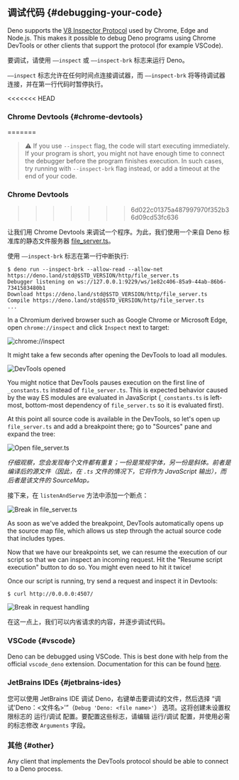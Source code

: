 ## 调试代码 {#debugging-your-code}

Deno supports the [V8 Inspector Protocol](https://v8.dev/docs/inspector) used by
Chrome, Edge and Node.js. This makes it possible to debug Deno programs using
Chrome DevTools or other clients that support the protocol (for example VSCode).

要调试，请使用 `——inspect` 或 `——inspect-brk` 标志来运行 Deno。

`——inspect` 标志允许在任何时间点连接调试器，而 `——inspect-brk` 将等待调试器连接，并在第一行代码时暂停执行。

<<<<<<< HEAD
### Chrome Devtools {#chrome-devtools}
=======
> ⚠️ If you use `--inspect` flag, the code will start executing immediately. If
> your program is short, you might not have enough time to connect the debugger
> before the program finishes execution. In such cases, try running with
> `--inspect-brk` flag instead, or add a timeout at the end of your code.

### Chrome Devtools
>>>>>>> 6d022c01375a487997970f352b36d09cd53fc636

让我们用 Chrome Devtools 来调试一个程序。为此，我们使用一个来自 Deno 标准库的静态文件服务器
[file_server.ts](https://deno.land/std@$STD_VERSION/http/file_server.ts)。

使用 `——inspect-brk` 标志在第一行中断执行:

```shell
$ deno run --inspect-brk --allow-read --allow-net https://deno.land/std@$STD_VERSION/http/file_server.ts
Debugger listening on ws://127.0.0.1:9229/ws/1e82c406-85a9-44ab-86b6-7341583480b1
Download https://deno.land/std@$STD_VERSION/http/file_server.ts
Compile https://deno.land/std@$STD_VERSION/http/file_server.ts
...
```

In a Chromium derived browser such as Google Chrome or Microsoft Edge, open
`chrome://inspect` and click `Inspect` next to target:

![chrome://inspect](../images/debugger1.jpg)

It might take a few seconds after opening the DevTools to load all modules.

![DevTools opened](../images/debugger2.jpg)

You might notice that DevTools pauses execution on the first line of
`_constants.ts` instead of `file_server.ts`. This is expected behavior caused by
the way ES modules are evaluated in JavaScript (`_constants.ts` is left-most,
bottom-most dependency of `file_server.ts` so it is evaluated first).

At this point all source code is available in the DevTools, so let's open up
`file_server.ts` and add a breakpoint there; go to "Sources" pane and expand the
tree:

![Open file_server.ts](../images/debugger3.jpg)

_仔细观察，您会发现每个文件都有重复；一份是常规字体，另一份是斜体。前者是编译后的源文件（因此，在 `.ts` 文件的情况下，它将作为 JavaScript
输出），而后者是该文件的 SourceMap。_

接下来，在 `listenAndServe` 方法中添加一个断点：

![Break in file_server.ts](../images/debugger4.jpg)

As soon as we've added the breakpoint, DevTools automatically opens up the
source map file, which allows us step through the actual source code that
includes types.

Now that we have our breakpoints set, we can resume the execution of our script
so that we can inspect an incoming request. Hit the "Resume script execution"
button to do so. You might even need to hit it twice!

Once our script is running, try send a request and inspect it in Devtools:

```
$ curl http://0.0.0.0:4507/
```

![Break in request handling](../images/debugger5.jpg)

在这一点上，我们可以内省请求的内容，并逐步调试代码。

### VSCode {#vscode}

Deno can be debugged using VSCode. This is best done with help from the official
`vscode_deno` extension. Documentation for this can be found
[here](../vscode_deno#using-the-debugger).

### JetBrains IDEs {#jetbrains-ides}

您可以使用 JetBrains IDE 调试 Deno，右键单击要调试的文件，然后选择
“调试'Deno：<文件名>'”（`Debug 'Deno: <file name>'`） 选项。这将创建未设置权限标志的 运行/调试
配置。要配置这些标志，请编辑 运行/调试 配置，并使用必需的标志修改 `Arguments` 字段。

### 其他 {#other}

Any client that implements the DevTools protocol should be able to connect to a
Deno process.
